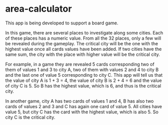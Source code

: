 # area-calculator
This app is being developed to support a board game.

In this game, there are several places to investigate along some cities. Each of these places has a numeric value. From all the 32 places, only a few will be revealed during the gameplay. The critical city will be the one with the highest value once all cards values have been added. If two cities have the same sum, the city with the place with higher value will be the critical city.

For example, in a game they are revealed 5 cards corresponding two of them of values 1 and 3 to city A, two of them with values 2 and 4 to city B and the last one of value 5 corresponding to city C. This app will tell us that the value of city A is 1 + 3 = 4, the value of city B is 2 + 4 = 6 and the value of city C is 5. So B has the highest value, which is 6, and thus is the critical city.

In another game, city A has two cards of values 1 and 4, B has also two cards of values 2 and 3 and C has again one card of value 5. All cities have value 5, but city C has the card with the highest value, which is also 5. So city C is the critical city.